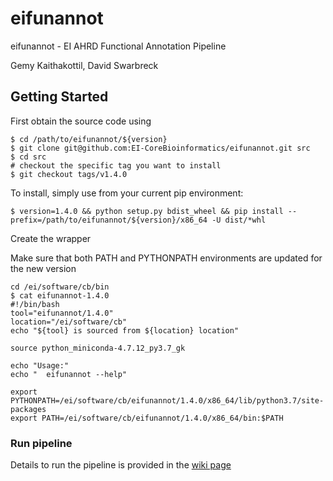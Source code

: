 # eifunannot
eifunannot - EI AHRD Functional Annotation Pipeline

Gemy Kaithakottil, David Swarbreck

## Getting Started

First obtain the source code using

```console
$ cd /path/to/eifunannot/${version}
$ git clone git@github.com:EI-CoreBioinformatics/eifunannot.git src
$ cd src
# checkout the specific tag you want to install
$ git checkout tags/v1.4.0
```

To install, simply use from your current pip environment:
```console
$ version=1.4.0 && python setup.py bdist_wheel && pip install --prefix=/path/to/eifunannot/${version}/x86_64 -U dist/*whl
```

Create the wrapper

Make sure that both PATH and PYTHONPATH environments are updated for the new version
```console
cd /ei/software/cb/bin
$ cat eifunannot-1.4.0
#!/bin/bash
tool="eifunannot/1.4.0"
location="/ei/software/cb"
echo "${tool} is sourced from ${location} location"

source python_miniconda-4.7.12_py3.7_gk

echo "Usage:"
echo "  eifunannot --help"

export PYTHONPATH=/ei/software/cb/eifunannot/1.4.0/x86_64/lib/python3.7/site-packages
export PATH=/ei/software/cb/eifunannot/1.4.0/x86_64/bin:$PATH
```

### Run pipeline

Details to run the pipeline is provided in the [wiki page](../../wiki)
